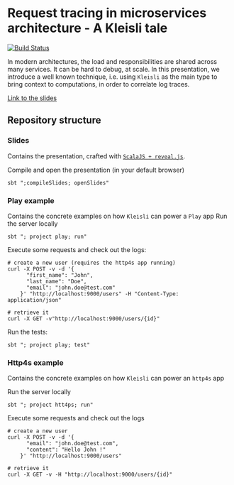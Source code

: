 # Request tracing in microservices architecture - A Kleisli tale
[![Build Status](https://travis-ci.org/lforite/rio-talk.svg?branch=master)](https://travis-ci.org/lforite/rio-talk)

In modern architectures, the load and responsibilities are shared across many services. It can be hard to debug, at scale.
In this presentation, we introduce a well known technique, i.e. using `Kleisli` as the main type to bring context to computations,
in order to correlate log traces.

[Link to the slides](https://lforite.github.io/rio-talk/slides/index.html)

## Repository structure

### Slides
Contains the presentation, crafted with [`ScalaJS + reveal.js`](https://github.com/pheymann/scala-reveal-js). 

Compile and open the presentation (in your default browser)
```shell
sbt ";compileSlides; openSlides"
```

### Play example
Contains the concrete examples on how `Kleisli` can power a `Play` app
Run the server locally
```shell
sbt "; project play; run"
```
Execute some requests and check out the logs:
```shell
# create a new user (requires the http4s app running)
curl -X POST -v -d '{
      "first_name": "John",
      "last_name": "Doe",
      "email": "john.doe@test.com"
    }' "http://localhost:9000/users" -H "Content-Type: application/json"
    
# retrieve it
curl -X GET -v"http://localhost:9000/users/{id}"
```

Run the tests:
```shell
sbt "; project play; test"
```

### Http4s example
Contains the concrete examples on how `Kleisli` can power an `http4s` app

Run the server locally
```shell
sbt "; project htt4ps; run"
```

Execute some requests and check out the logs
```shell
# create a new user
curl -X POST -v -d '{
      "email": "john.doe@test.com",
      "content": "Hello John !"
    }' "http://localhost:9000/users"
    
# retrieve it
curl -X GET -v -H "http://localhost:9000/users/{id}"
```